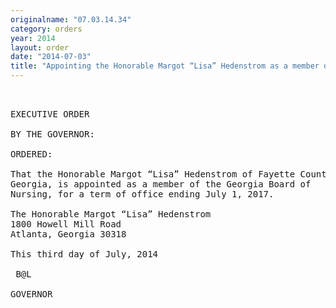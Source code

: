```yaml
---
originalname: "07.03.14.34"
category: orders
year: 2014
layout: order
date: "2014-07-03"
title: "Appointing the Honorable Margot “Lisa” Hedenstrom as a member of the Georgia Board of Nursing"
---
```

<pre>
 

EXECUTIVE ORDER

BY THE GOVERNOR:

ORDERED:

That the Honorable Margot “Lisa” Hedenstrom of Fayette County,
Georgia, is appointed as a member of the Georgia Board of
Nursing, for a term of office ending July 1, 2017.

The Honorable Margot “Lisa” Hedenstrom
1800 Howell Mill Road
Atlanta, Georgia 30318

This third day of July, 2014

 B@L

GOVERNOR

</pre>
